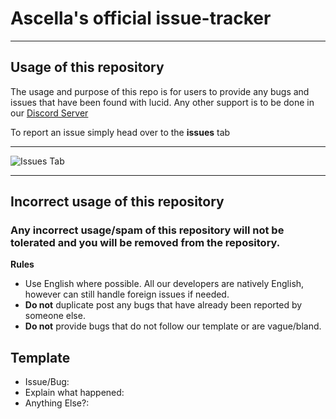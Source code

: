 # Ascella's official issue-tracker

---

## Usage of this repository

The usage and purpose of this repo is for users to provide any bugs and issues that have been found with lucid. Any other support is to be done in our [Discord Server](https://discord.gg/yUuj4h3yZQ)

To report an issue simply head over to the **issues** tab

---

![Issues Tab](https://i.imgur.com/LjbTcwR.png)

---

## Incorrect usage of this repository

### Any incorrect usage/spam of this repository will not be tolerated and you will be removed from the repository.

**Rules**
- Use English where possible. All our developers are natively English, however can still handle foreign issues if needed.
- **Do not** duplicate post any bugs that have already been reported by someone else.
- **Do not** provide bugs that do not follow our template or are vague/bland.

## Template

- Issue/Bug: 
- Explain what happened: 
- Anything Else?: 
